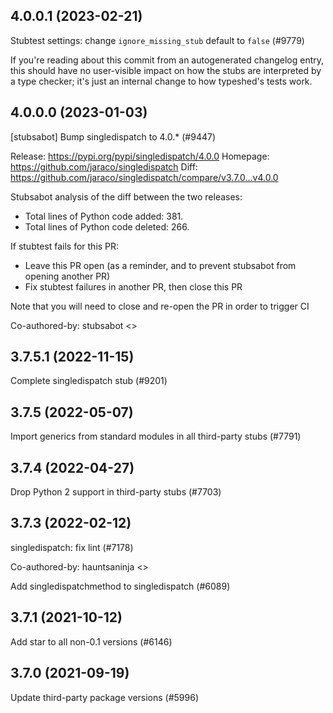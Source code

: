 ## 4.0.0.1 (2023-02-21)

Stubtest settings: change `ignore_missing_stub` default to `false` (#9779)

If you're reading about this commit from an autogenerated changelog entry, this should have no user-visible impact on how the stubs are interpreted by a type checker; it's just an internal change to how typeshed's tests work.

## 4.0.0.0 (2023-01-03)

[stubsabot] Bump singledispatch to 4.0.* (#9447)

Release: https://pypi.org/pypi/singledispatch/4.0.0
Homepage: https://github.com/jaraco/singledispatch
Diff: https://github.com/jaraco/singledispatch/compare/v3.7.0...v4.0.0

Stubsabot analysis of the diff between the two releases:
 - Total lines of Python code added: 381.
 - Total lines of Python code deleted: 266.

If stubtest fails for this PR:
- Leave this PR open (as a reminder, and to prevent stubsabot from opening another PR)
- Fix stubtest failures in another PR, then close this PR

Note that you will need to close and re-open the PR in order to trigger CI

Co-authored-by: stubsabot <>

## 3.7.5.1 (2022-11-15)

Complete singledispatch stub (#9201)

## 3.7.5 (2022-05-07)

Import generics from standard modules in all third-party stubs (#7791)

## 3.7.4 (2022-04-27)

Drop Python 2 support in third-party stubs (#7703)

## 3.7.3 (2022-02-12)

singledispatch: fix lint (#7178)

Co-authored-by: hauntsaninja <>

Add singledispatchmethod to singledispatch (#6089)

## 3.7.1 (2021-10-12)

Add star to all non-0.1 versions (#6146)

## 3.7.0 (2021-09-19)

Update third-party package versions (#5996)

